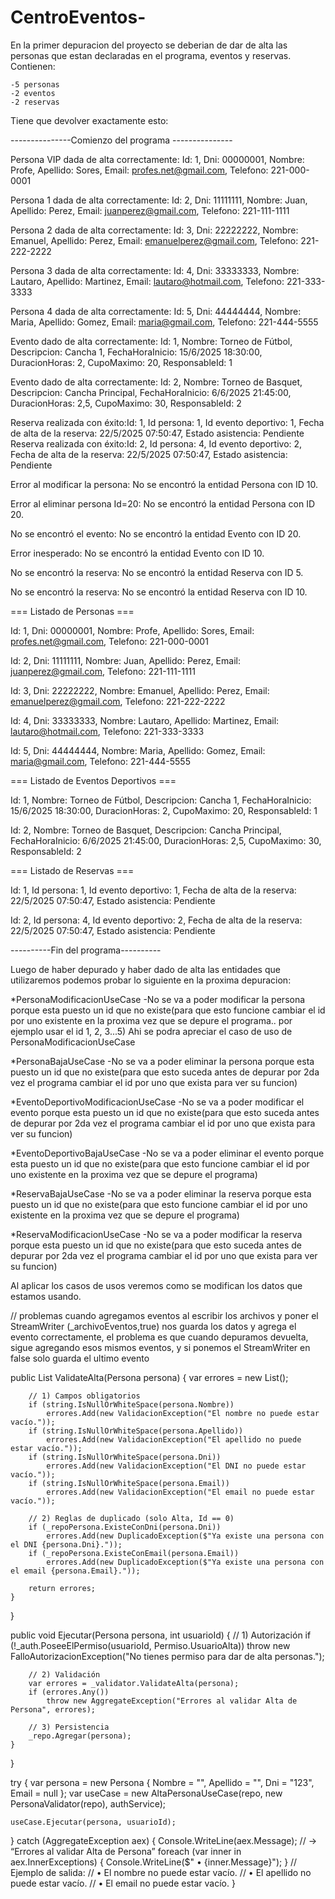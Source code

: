 # CentroEventos-

En la primer depuracion del proyecto se deberian de dar de alta las personas que estan declaradas en el programa, eventos y reservas.
Contienen:

	-5 personas
	-2 eventos
	-2 reservas

Tiene que devolver exactamente esto:

---------------Comienzo del programa ---------------

 Persona VIP dada de alta correctamente:
 Id: 1, Dni: 00000001, Nombre: Profe, Apellido: Sores, Email: profes.net@gmail.com, Telefono: 221-000-0001
 
 Persona 1 dada de alta correctamente:
 Id: 2, Dni: 11111111, Nombre: Juan, Apellido: Perez, Email: juanperez@gmail.com, Telefono: 221-111-1111
 
 Persona 2 dada de alta correctamente:
 Id: 3, Dni: 22222222, Nombre: Emanuel, Apellido: Perez, Email: emanuelperez@gmail.com, Telefono: 221-222-2222
 
 Persona 3 dada de alta correctamente:
 Id: 4, Dni: 33333333, Nombre: Lautaro, Apellido: Martinez, Email: lautaro@hotmail.com, Telefono: 221-333-3333
 
 Persona 4 dada de alta correctamente:
 Id: 5, Dni: 44444444, Nombre: Maria, Apellido: Gomez, Email: maria@gmail.com, Telefono: 221-444-5555
 
 Evento dado de alta correctamente:
 Id: 1, Nombre: Torneo de Fútbol, Descripcion: Cancha 1, FechaHoraInicio: 15/6/2025 18:30:00, DuracionHoras: 2, CupoMaximo: 20, ResponsableId: 1
 
 Evento dado de alta correctamente:
 Id: 2, Nombre: Torneo de Basquet, Descripcion: Cancha Principal, FechaHoraInicio: 6/6/2025 21:45:00, DuracionHoras: 2,5, CupoMaximo: 30, ResponsableId: 2

 
 Reserva realizada con éxito:Id: 1, Id persona: 1, Id evento deportivo: 1, Fecha de alta de la reserva: 22/5/2025 07:50:47, Estado asistencia: Pendiente   
 Reserva realizada con éxito:Id: 2, Id persona: 4, Id evento deportivo: 2, Fecha de alta de la reserva: 22/5/2025 07:50:47, Estado asistencia: Pendiente   

 Error al modificar la persona: No se encontró la entidad Persona con ID 10.

 Error al eliminar persona Id=20: No se encontró la entidad Persona con ID 20.

 No se encontró el evento: No se encontró la entidad Evento con ID 20.

 Error inesperado: No se encontró la entidad Evento con ID 10.

 No se encontró la reserva: No se encontró la entidad Reserva con ID 5.

 No se encontró la reserva: No se encontró la entidad Reserva con ID 10.

=== Listado de Personas ===

 Id: 1, Dni: 00000001, Nombre: Profe, Apellido: Sores, Email: profes.net@gmail.com, Telefono: 221-000-0001
 
 Id: 2, Dni: 11111111, Nombre: Juan, Apellido: Perez, Email: juanperez@gmail.com, Telefono: 221-111-1111
 
 Id: 3, Dni: 22222222, Nombre: Emanuel, Apellido: Perez, Email: emanuelperez@gmail.com, Telefono: 221-222-2222
 
 Id: 4, Dni: 33333333, Nombre: Lautaro, Apellido: Martinez, Email: lautaro@hotmail.com, Telefono: 221-333-3333

 Id: 5, Dni: 44444444, Nombre: Maria, Apellido: Gomez, Email: maria@gmail.com, Telefono: 221-444-5555

 

=== Listado de Eventos Deportivos ===

Id: 1, Nombre: Torneo de Fútbol, Descripcion: Cancha 1, FechaHoraInicio: 15/6/2025 18:30:00, DuracionHoras: 2, CupoMaximo: 20, ResponsableId: 1

Id: 2, Nombre: Torneo de Basquet, Descripcion: Cancha Principal, FechaHoraInicio: 6/6/2025 21:45:00, DuracionHoras: 2,5, CupoMaximo: 30, ResponsableId: 2

=== Listado de Reservas ===

Id: 1, Id persona: 1, Id evento deportivo: 1, Fecha de alta de la reserva: 22/5/2025 07:50:47, Estado asistencia: Pendiente

Id: 2, Id persona: 4, Id evento deportivo: 2, Fecha de alta de la reserva: 22/5/2025 07:50:47, Estado asistencia: Pendiente


----------Fin del programa----------

Luego de haber depurado y haber dado de alta las entidades que utilizaremos podemos probar lo siguiente en la proxima depuracion:

*PersonaModificacionUseCase
	-No se va a poder modificar la persona porque esta puesto un id que no existe(para que esto funcione cambiar el id por uno existente en la proxima vez que se depure el programa.. por ejemplo usar el id 1, 2, 3...5)
	Ahi se podra apreciar el caso de uso de PersonaModificacionUseCase
	
*PersonaBajaUseCase
	-No se va a poder eliminar la persona porque esta puesto un id que no existe(para que esto suceda antes de depurar por 2da vez el programa cambiar el id por uno que exista para ver su funcion)

*EventoDeportivoModificacionUseCase
	-No se va a poder modificar el evento porque esta puesto un id que no existe(para que esto suceda antes de depurar por 2da vez el programa cambiar el id por uno que exista para ver su funcion)

*EventoDeportivoBajaUseCase
	-No se va a poder eliminar el evento porque esta puesto un id que no existe(para que esto funcione cambiar el id por uno existente en la proxima vez que se depure el programa)

*ReservaBajaUseCase 
	-No se va a poder eliminar la reserva porque esta puesto un id que no existe(para que esto funcione cambiar el id por uno existente en la proxima vez que se depure el programa)

*ReservaModificacionUseCase
	-No se va a poder modificar la reserva porque esta puesto un id que no existe(para que esto suceda antes de depurar por 2da vez el programa cambiar el id por uno que exista para ver su funcion)

Al aplicar los casos de usos veremos como se modifican los datos que estamos usando.


// problemas
	cuando agregamos eventos al escribir los archivos y poner el StreamWriter (_archivoEventos,true) nos guarda los datos y agrega el evento correctamente, el problema es que cuando depuramos devuelta, sigue agregando esos mismos eventos, y si ponemos el StreamWriter en false solo guarda el ultimo evento

 public List<Exception> ValidateAlta(Persona persona)
    {
        var errores = new List<Exception>();

        // 1) Campos obligatorios
        if (string.IsNullOrWhiteSpace(persona.Nombre))
            errores.Add(new ValidacionException("El nombre no puede estar vacío."));
        if (string.IsNullOrWhiteSpace(persona.Apellido))
            errores.Add(new ValidacionException("El apellido no puede estar vacío."));
        if (string.IsNullOrWhiteSpace(persona.Dni))
            errores.Add(new ValidacionException("El DNI no puede estar vacío."));
        if (string.IsNullOrWhiteSpace(persona.Email))
            errores.Add(new ValidacionException("El email no puede estar vacío."));

        // 2) Reglas de duplicado (solo Alta, Id == 0)
        if (_repoPersona.ExisteConDni(persona.Dni))
            errores.Add(new DuplicadoException($"Ya existe una persona con el DNI {persona.Dni}."));
        if (_repoPersona.ExisteConEmail(persona.Email))
            errores.Add(new DuplicadoException($"Ya existe una persona con el email {persona.Email}."));

        return errores;
    }
}

 public void Ejecutar(Persona persona, int usuarioId)
    {
        // 1) Autorización
        if (!_auth.PoseeElPermiso(usuarioId, Permiso.UsuarioAlta))
            throw new FalloAutorizacionException("No tienes permiso para dar de alta personas.");

        // 2) Validación
        var errores = _validator.ValidateAlta(persona);
        if (errores.Any())
            throw new AggregateException("Errores al validar Alta de Persona", errores);

        // 3) Persistencia
        _repo.Agregar(persona);
    }
}

try
{
    var persona = new Persona { Nombre = "", Apellido = "", Dni = "123", Email = null };
    var useCase = new AltaPersonaUseCase(repo, new PersonaValidator(repo), authService);

    useCase.Ejecutar(persona, usuarioId);
}
catch (AggregateException aex)
{
    Console.WriteLine(aex.Message);
    // → “Errores al validar Alta de Persona”
    foreach (var inner in aex.InnerExceptions)
    {
        Console.WriteLine($"  • {inner.Message}");
    }
    // Ejemplo de salida:
    //   • El nombre no puede estar vacío.
    //   • El apellido no puede estar vacío.
    //   • El email no puede estar vacío.
}